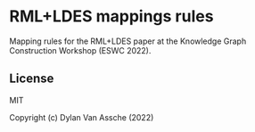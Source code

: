# RML+LDES mappings rules

Mapping rules for the RML+LDES paper at the Knowledge Graph Construction Workshop (ESWC 2022).

## License

MIT

Copyright (c) Dylan Van Assche (2022)
